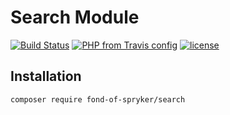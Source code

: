 # Search Module
[![Build Status](https://travis-ci.org/fond-of/spryker-setup.svg?branch=master)](https://travis-ci.org/fond-of/spryker-search)
[![PHP from Travis config](https://img.shields.io/travis/php-v/fond-of/spryker-setup.svg)](https://php.net/)
[![license](https://img.shields.io/github/license/fond-of/spryker-setup.svg)](https://packagist.org/packages/fond-of-spryker/search)

## Installation

```
composer require fond-of-spryker/search
```

